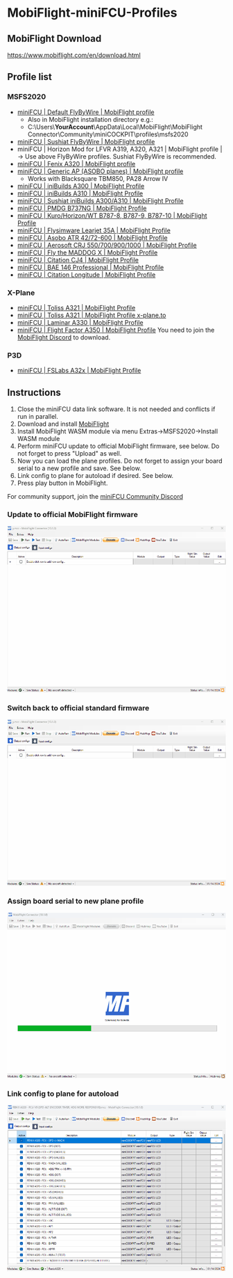 # MobiFlight-miniFCU-Profiles

## MobiFlight Download
https://www.mobiflight.com/en/download.html

## Profile list

### MSFS2020
- [miniFCU | Default FlyByWire | MobiFlight profile](https://github.com/MobiFlight/MobiFlight-Connector/blob/main/Community/miniCOCKPIT/profiles/msfs2020/FBW-a320.mcc)
  - Also in MobiFlight installation directory e.g.:
  - C:\Users\\**YourAccount**\AppData\Local\MobiFlight\MobiFlight Connector\Community\miniCOCKPIT\profiles\msfs2020
- [miniFCU | Sushiat FlyByWire | MobiFlight profile](https://flightsim.to/file/69451/a32nx-minicockpit-minifcu-mobiflight-profile)
- miniFCU | Horizon Mod for LFVR A319, A320, A321 | MobiFlight profile | -> Use above FlyByWire profiles. Sushiat FlyByWire is recommended.
- [miniFCU | Fenix A320 | MobiFlight profile](https://flightsim.to/file/67139/fenix-a320-minicockpit-minifcu-mobiflight-profile-quartz-displays-full-installation)
- [miniFCU | Generic AP (ASOBO planes) | MobiFlight profile](https://flightsim.to/file/67143/generic-ap-asobo-planes-minicockpit-minifcu-mobiflight-profile-full-installation)
   - Works with Blacksquare TBM850, PA28 Arrow IV
- [miniFCU | iniBuilds A300 | MobiFlight Profile](https://flightsim.to/file/66522/minifcu-inibuilds-a300-profile)
- [miniFCU | iniBuilds A310 | MobiFlight Profile](https://flightsim.to/file/69432/minifcu-inibuilds-a310-profile)
- [miniFCU | Sushiat iniBuilds A300/A310 | MobiFlight Profile](https://flightsim.to/file/69438/inibuilds-a300-a310-minicockpit-minifcu-mobiflight-profile)
- [miniFCU | PMDG B737NG | MobiFlight Profile](https://flightsim.to/file/66653/pmdg-b737ng-minicockpit-minifcu-mobiflight-profiles)
- [miniFCU | Kuro/Horizon/WT B787-8, B787-9, B787-10 | MobiFlight Profile](https://flightsim.to/file/67371/wt-kuro-horizon-b787-minicockpit-minifcu-mobiflight-profiles)
- [miniFCU | Flysimware Learjet 35A | MobiFlight Profile](https://flightsim.to/file/67951/flysimware-learjet-35a-minicockpit-minifcu-mobiflight-profile)
- [miniFCU | Asobo ATR 42/72-600 | MobiFlight Profile](https://flightsim.to/file/69229/asobo-atr-600-minicockpit-minifcu-mobiflight-profile)
- [miniFCU | Aerosoft CRJ 550/700/900/1000 | MobiFlight Profile](https://flightsim.to/file/69389/aerosoft-crj-550-700-900-1000-minicockpit-minifcu-mobiflight-profile)
- [miniFCU | Fly the MADDOG X | MobiFlight Profile](https://flightsim.to/file/68958/fly-the-maddog-x-minicockpit-minifcu-mobiflight-profile)
- [miniFCU | Citation CJ4 | MobiFlight Profile](https://flightsim.to/file/69550/citation-cj4-minicockpit-minifcu-mobiflight-profile)
- [miniFCU | BAE 146 Professional | MobiFlight Profile](https://flightsim.to/file/69597/justflight-bae-146-professional-minicockpit-minifcu-mobiflight-profile)
- [miniFCU | Citation Longitude | MobiFlight Profile](https://flightsim.to/file/70759/citation-longitude-minicockpit-minifcu-mobiflight-profile)

### X-Plane
- [miniFCU | Toliss A321 | MobiFlight Profile](https://github.com/eric-schalk/MobiFlightProfiles/releases)
- [miniFCU | Toliss A321 | MobiFlight Profile x-plane.to](https://x-plane.to/file/1254/minifcu-mobiflight-profile-for-toliss-a321)
- [miniFCU | Laminar A330 | MobiFlight Profile](https://github.com/eric-schalk/MobiFlightProfiles/releases)
- [miniFCU | Flight Factor A350 | MobiFlight Profile](https://discord.com/channels/608690978081210392/1190043120914665542/1193208598298382417) You need to join the [MobiFlight Discord]( https://discord.gg/QjCQXSQs5K) to download.

### P3D
- [miniFCU | FSLabs A32x | MobiFlight Profile](https://github.com/Koseng/MobiFlight-miniFCU-Profiles/releases/latest)

## Instructions
1) Close the miniFCU data link software. It is not needed and conflicts if run in parallel.
2) Download and install [MobiFlight](https://www.mobiflight.com/en/download.html)
3) Install MobiFlight WASM module via menu Extras->MSFS2020->Install WASM module
4) Perform miniFCU update to official MobiFlight firmware, see below. Do not forget to press "Upload" as well.
5) Now you can load the plane profiles. Do not forget to assign your board serial to a new profile and save. See below.
6) Link config to plane for autoload if desired. See below.
7) Press play button in MobiFlight.

For community support, join the [miniFCU Community Discord](https://discord.gg/63ypEhYkft)

### Update to official MobiFlight firmware
![Update firmware](doc/UpdateFirmware.gif)

### Switch back to official standard firmware
![Reset firmware](doc/ResetFirmware.gif)

### Assign board serial to new plane profile
![Assign board](doc/AssignBoard.gif)

### Link config to plane for autoload
![Link config](doc/LinkConfig.gif)

